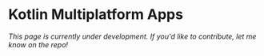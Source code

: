 # Kotlin Multiplatform Apps
_This page is currently under development. If you'd like to contribute, let me know on the repo!_
